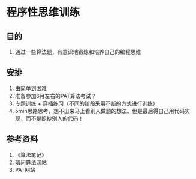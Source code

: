 # 程序性思维训练
## 目的
1. 通过一些算法题，有意识地锻炼和培养自己的编程思维


## 安排
1. 由简单到困难
2. 准备参加6月左右的PAT算法考试？
3. 专题训练 + 穿插练习（不同的阶段采用不断的方式进行训练）
4. 5min思路思考，想不出来马上看别人做题的想法。但是最后得自己用代码实现，而不是照抄别人的代码！


## 参考资料
1. 《算法笔记》
2. 晴问算法网站
3. PAT网站

